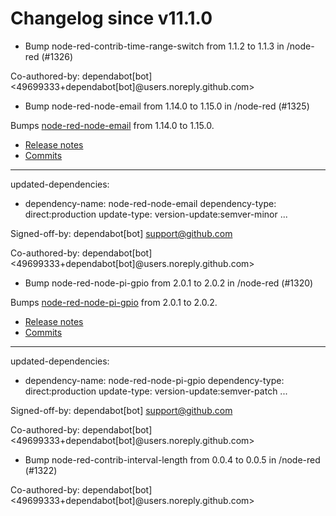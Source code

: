 # Changelog since v11.1.0
- Bump node-red-contrib-time-range-switch from 1.1.2 to 1.1.3 in /node-red (#1326)

Co-authored-by: dependabot[bot] <49699333+dependabot[bot]@users.noreply.github.com> 
- Bump node-red-node-email from 1.14.0 to 1.15.0 in /node-red (#1325)

Bumps [node-red-node-email](https://github.com/node-red/node-red-nodes/tree/HEAD/tree/master/social/email) from 1.14.0 to 1.15.0.
- [Release notes](https://github.com/node-red/node-red-nodes/releases)
- [Commits](https://github.com/node-red/node-red-nodes/commits/HEAD/tree/master/social/email)

---
updated-dependencies:
- dependency-name: node-red-node-email
  dependency-type: direct:production
  update-type: version-update:semver-minor
...

Signed-off-by: dependabot[bot] <support@github.com>

Co-authored-by: dependabot[bot] <49699333+dependabot[bot]@users.noreply.github.com> 
- Bump node-red-node-pi-gpio from 2.0.1 to 2.0.2 in /node-red (#1320)

Bumps [node-red-node-pi-gpio](https://github.com/node-red/node-red-nodes/tree/HEAD/tree/master/hardware/PiGpio) from 2.0.1 to 2.0.2.
- [Release notes](https://github.com/node-red/node-red-nodes/releases)
- [Commits](https://github.com/node-red/node-red-nodes/commits/HEAD/tree/master/hardware/PiGpio)

---
updated-dependencies:
- dependency-name: node-red-node-pi-gpio
  dependency-type: direct:production
  update-type: version-update:semver-patch
...

Signed-off-by: dependabot[bot] <support@github.com>

Co-authored-by: dependabot[bot] <49699333+dependabot[bot]@users.noreply.github.com> 
- Bump node-red-contrib-interval-length from 0.0.4 to 0.0.5 in /node-red (#1322)

Co-authored-by: dependabot[bot] <49699333+dependabot[bot]@users.noreply.github.com> 
